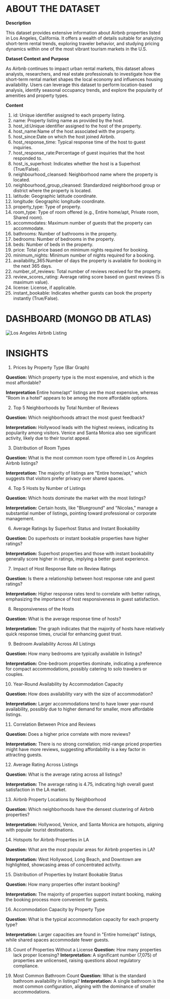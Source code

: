 # ABOUT THE DATASET 

**Description**

This dataset provides extensive information about Airbnb properties listed in Los Angeles, California. It offers a wealth of details suitable for analyzing short-term rental trends, exploring traveler behavior, and studying pricing dynamics within one of the most vibrant tourism markets in the U.S.

**Dataset Context and Purpose**

As Airbnb continues to impact urban rental markets, this dataset allows analysts, researchers, and real estate professionals to investigate how the short-term rental market shapes the local economy and influences housing availability. Users can leverage this dataset to perform location-based analysis, identify seasonal occupancy trends, and explore the popularity of amenities and property types.

**Content**

1. id: Unique identifier assigned to each property listing.
2. name: Property listing name as provided by the host.
3. host_id:Unique identifier assigned to the host of the property.
4. host_name:Name of the host associated with the property.
5. host_since:Date on which the host joined Airbnb.
6. host_response_time: Typical response time of the host to guest inquiries.
7. host_response_rate:Percentage of guest inquiries that the host responded to.
8. host_is_superhost: Indicates whether the host is a Superhost (True/False).
9. neighbourhood_cleansed: Neighborhood name where the property is located.
10. neighbourhood_group_cleansed: Standardized neighborhood group or district where the property is located.
11. latitude: Geographic latitude coordinate.
12. longitude: Geographic longitude coordinate.
13. property_type: Type of property.
14. room_type: Type of room offered (e.g., Entire home/apt, Private room, Shared room).
15. accommodates: Maximum number of guests that the property can accommodate.
16. bathrooms: Number of bathrooms in the property.
17. bedrooms: Number of bedrooms in the property.
18. beds: Number of beds in the property.
19. price: Total price based on minimum nights required for booking.
20. minimum_nights: Minimum number of nights required for a booking.
21. availability_365:Number of days the property is available for booking in the next 365 days.
22. number_of_reviews: Total number of reviews received for the property.
23. review_scores_rating: Average rating score based on guest reviews (5 is maximum value).
24. license: License, if applicable.
25. instant_bookable: Indicates whether guests can book the property instantly (True/False).

# DASHBOARD (MONGO DB ATLAS)
![Los Angeles Airbnb Listing](https://github.com/user-attachments/assets/a34b9105-d8de-455c-a19c-42758efa7cc3)

# INSIGHTS 

1. Prices by Property Type (Bar Graph)
   
**Question:** Which property type is the most expensive, and which is the most affordable?

**Interpretation** Entire home/apt" listings are the most expensive, whereas "Room in a hotel" appears to be among the more affordable options.

2. Top 5 Neighborhoods by Total Number of Reviews
   
**Question:** Which neighborhoods attract the most guest feedback?

**Interpretation:** Hollywood leads with the highest reviews, indicating its popularity among visitors. Venice and Santa Monica also see significant activity, likely due to their tourist appeal.

3. Distribution of Room Types
   
**Question:** What is the most common room type offered in Los Angeles Airbnb listings?

**Interpretation:** The majority of listings are "Entire home/apt," which suggests that visitors prefer privacy over shared spaces.

4. Top 5 Hosts by Number of Listings
   
**Question:** Which hosts dominate the market with the most listings?

**Interpretation:** Certain hosts, like "Blueground" and "Nicolas," manage a substantial number of listings, pointing toward professional or corporate management.

6. Average Ratings by Superhost Status and Instant Bookability
   
**Question:** Do superhosts or instant bookable properties have higher ratings?

**Interpretation:** Superhost properties and those with instant bookability generally score higher in ratings, implying a better guest experience.

7. Impact of Host Response Rate on Review Ratings

**Question:** Is there a relationship between host response rate and guest ratings?

**Interpretation:** Higher response rates tend to correlate with better ratings, emphasizing the importance of host responsiveness in guest satisfaction.

8. Responsiveness of the Hosts

**Question:** What is the average response time of hosts?

**Interpretation:** The graph indicates that the majority of hosts have relatively quick response times, crucial for enhancing guest trust.

9. Bedroom Availability Across All Listings
    
**Question:** How many bedrooms are typically available in listings?

**Interpretation:** One-bedroom properties dominate, indicating a preference for compact accommodations, possibly catering to solo travelers or couples.

10. Year-Round Availability by Accommodation Capacity

**Question:** How does availability vary with the size of accommodation?

**Interpretation:** Larger accommodations tend to have lower year-round availability, possibly due to higher demand for smaller, more affordable listings.

11. Correlation Between Price and Reviews
    
**Question:** Does a higher price correlate with more reviews?

**Interpretation:** There is no strong correlation; mid-range priced properties might have more reviews, suggesting affordability is a key factor in attracting guests.

12. Average Rating Across Listings
    
**Question:** What is the average rating across all listings?

**Interpretation:** The average rating is 4.75, indicating high overall guest satisfaction in the LA market.

13. Airbnb Property Locations by Neighborhood
    
**Question:** Which neighborhoods have the densest clustering of Airbnb properties?

**Interpretation:** Hollywood, Venice, and Santa Monica are hotspots, aligning with popular tourist destinations.

14. Hotspots for Airbnb Properties in LA
    
**Question:** What are the most popular areas for Airbnb properties in LA?

**Interpretation:** West Hollywood, Long Beach, and Downtown are highlighted, showcasing areas of concentrated activity.

15. Distribution of Properties by Instant Bookable Status
    
**Question:** How many properties offer instant booking?

**Interpretation:** The majority of properties support instant booking, making the booking process more convenient for guests.

16. Accommodation Capacity by Property Type
    
**Question:** What is the typical accommodation capacity for each property type?

**Interpretation:** Larger capacities are found in "Entire home/apt" listings, while shared spaces accommodate fewer guests.

18. Count of Properties Without a License
**Question:** How many properties lack proper licensing?
**Interpretation:** A significant number (7,075) of properties are unlicensed, raising questions about regulatory compliance.

19. Most Common Bathroom Count
**Question:** What is the standard bathroom availability in listings?
**Interpretation:** A single bathroom is the most common configuration, aligning with the dominance of smaller accommodations.





